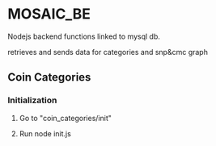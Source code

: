 # MOSAIC_BE

Nodejs backend functions linked to mysql db.

retrieves and sends data for categories and snp&cmc graph


## Coin Categories


### Initialization
1. Go to "coin_categories/init"

2. Run node init.js
